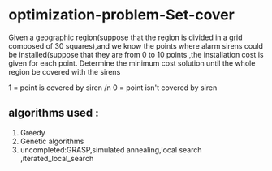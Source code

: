 # optimization-problem-Set-cover

Given a geographic region(suppose that the region is divided in a grid composed of 30 squares),and we know the points where alarm sirens could be installed(suppose that they are from 0 to 10 points ,the installation cost is given for each point. Determine the minimum cost solution until the whole region be covered with the sirens 

1 = point is covered by siren /n
0 = point isn't covered by siren 
 
## algorithms used :

1) Greedy 
2) Genetic algorithms 
3) uncompleted:GRASP,simulated annealing,local search ,iterated_local_search
